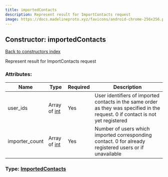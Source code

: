 ```yaml
---
title: importedContacts
description: Represent result for ImportContacts request
image: https://docs.madelineproto.xyz/favicons/android-chrome-256x256.png
---
```

## Constructor: importedContacts  
[Back to constructors index](index.md)



Represent result for ImportContacts request

### Attributes:

| Name     |    Type       | Required | Description |
|----------|---------------|----------|-------------|
|user\_ids|Array of [int](../types/int.md) | Yes|User identifiers of imported contacts in the same order as they was specified in the request. 0 if contact is not yet registered|
|importer\_count|Array of [int](../types/int.md) | Yes|Number of users which imported corresponding contact. 0 for already registered users or if unavailable|



### Type: [ImportedContacts](../types/ImportedContacts.md)


